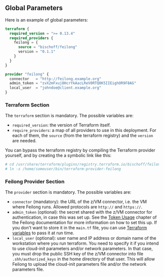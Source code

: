 ## Global Parameters

Here is an example of global parameters:

```terraform
terraform {
  required_version = ">= 0.13.4"
  required_providers {
    feilong = {
      source = "bischoff/feilong"
      version = "0.1.1"
    }
  }
}

provider "feilong" {
  connector   = "http://feilong.example.org"
  admin_token = "zvX2mFxuj8HcrYkAacLReV0RTQ0K5IIEighOR9F8AG"
  local_user  = "johndoe@client.example.org"
}
```

### Terraform Section

The `terraform` section is mandatory. The possible variables are:

 * `required_version`: the version of Terraform itself.
 * `require_providers`: a map of all providers to use in this deployment. For each of them, the `source` (from the terraform registry) and the `version` are needed.

You can bypass the terraform registry by compiling the Terraform provider yourself, and by creating the a symbolic link like this:

```bash
# cd /usr/share/terraform/plugins/registry.terraform.io/bischoff/feilong/0.1.1/linux_amd64/
# ln -s /home/someuser/bin/terraform-provider-feilong
```


### Feilong Provider Section

The `provider` section is mandatory. The possible variables are:

 * `connector` (mandatory): the URL of the z/VM connector, i.e. the VM where Feilong runs. Allowed protocols are `http://` and `https://`.
 * `admin_token` (optional): the secret shared with the z/VM connector for authentication, in case this was set up. See the [Token Usage](https://cloudlib4zvm.readthedocs.io/en/latest/setuphttpd.html#token-usage) chapter of the Feilong documentation for more information on how to set this up. If you don't want to store it in the `main.tf` file, you can use [Terraform variables](https://developer.hashicorp.com/terraform/language/values/variables) to pass it at run time.
 * `local_user` (optional): user name and IP address or domain name of the workstation where you run terraform. You need to specify it if you intend to use cloud-init parameters and/or network parameters. In that case, you must drop the public SSH key of the z/VM connector into file `.shh/authorized_keys` in the home directory of that user. This will allow Feilong to upload the cloud-init parameters file and/or the network parameters file.
